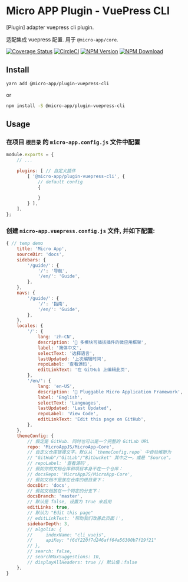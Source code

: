 # Micro APP Plugin - VuePress CLI

[Plugin] adapter vuepress cli plugin.

适配集成 vuepress 配置. 用于 `@micro-app/core`.

[![Coverage Status][Coverage-img]][Coverage-url]
[![CircleCI][CircleCI-img]][CircleCI-url]
[![NPM Version][npm-img]][npm-url]
[![NPM Download][download-img]][download-url]

[Coverage-img]: https://coveralls.io/repos/github/MicroAppJS/MicroApp-Plugin-VuePress-CLI/badge.svg?branch=master
[Coverage-url]: https://coveralls.io/github/MicroAppJS/MicroApp-Plugin-VuePress-CLI?branch=master
[CircleCI-img]: https://circleci.com/gh/MicroAppJS/MicroApp-Plugin-VuePress-CLI/tree/master.svg?style=svg
[CircleCI-url]: https://circleci.com/gh/MicroAppJS/MicroApp-Plugin-VuePress-CLI/tree/master
[npm-img]: https://img.shields.io/npm/v/@micro-app/plugin-vuepress-cli.svg?style=flat-square
[npm-url]: https://npmjs.org/package/@micro-app/plugin-vuepress-cli
[download-img]: https://img.shields.io/npm/dm/@micro-app/plugin-vuepress-cli.svg?style=flat-square
[download-url]: https://npmjs.org/package/@micro-app/plugin-vuepress-cli

## Install

```sh
yarn add @micro-app/plugin-vuepress-cli
```

or

```sh
npm install -S @micro-app/plugin-vuepress-cli
```

## Usage

### 在项目 `根目录` 的 `micro-app.config.js` 文件中配置

```js
module.exports = {
    // ...

    plugins: [ // 自定义插件
        [ '@micro-app/plugin-vuepress-cli', {
            // default config
            {

            }
        } ],
    ],
};
```


### 创建 `micro-app.vuepress.config.js` 文件, 并如下配置:

```js
{ // temp demo
    title: 'Micro App',
    sourceDir: 'docs',
    sidebars: {
        '/guide/': {
            '/': '导航',
            '/en/': 'Guide',
        },
    },
    navs: {
        '/guide/': {
            '/': '指南',
            '/en/': 'Guide',
        },
    },
    locales: {
        '/': {
            lang: 'zh-CN',
            description: '🔌 多模块可插拔插件的微应用框架',
            label: '简体中文',
            selectText: '选择语言',
            lastUpdated: '上次编辑时间',
            repoLabel: '查看源码',
            editLinkText: '在 GitHub 上编辑此页',
        },
        '/en/': {
            lang: 'en-US',
            description: '🔌 Pluggable Micro Application Framework',
            label: 'English',
            selectText: 'Languages',
            lastUpdated: 'Last Updated',
            repoLabel: 'View Code',
            editLinkText: 'Edit this page on GitHub',
        },
    },
    themeConfig: {
        // 假定是 GitHub. 同时也可以是一个完整的 GitLab URL
        repo: 'MicroAppJS/MicroApp-Core',
        // 自定义仓库链接文字。默认从 `themeConfig.repo` 中自动推断为
        // "GitHub"/"GitLab"/"Bitbucket" 其中之一，或是 "Source"。
        // repoLabel: '查看源码',
        // 假如你的文档仓库和项目本身不在一个仓库：
        // docsRepo: 'MicroAppJS/MicroApp-Core',
        // 假如文档不是放在仓库的根目录下：
        docsDir: 'docs',
        // 假如文档放在一个特定的分支下：
        docsBranch: 'master',
        // 默认是 false, 设置为 true 来启用
        editLinks: true,
        // 默认为 "Edit this page"
        // editLinkText: '帮助我们改善此页面！',
        sidebarDepth: 3,
        // algolia: {
        //     indexName: "cli_vuejs",
        //     apiKey: "f6df220f7d246aff64a56300b7f19f21"
        // },
        // search: false,
        // searchMaxSuggestions: 10,
        // displayAllHeaders: true // 默认值：false
    },
}
```
